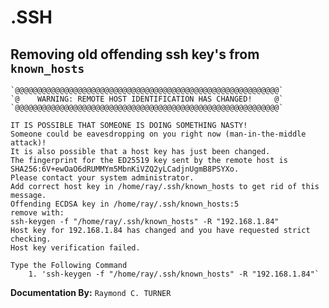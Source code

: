 # .SSH 

## Removing old offending ssh key's from `known_hosts`

    `@@@@@@@@@@@@@@@@@@@@@@@@@@@@@@@@@@@@@@@@@@@@@@@@@@@@@@@@@@@`
    `@    WARNING: REMOTE HOST IDENTIFICATION HAS CHANGED!     @`
    `@@@@@@@@@@@@@@@@@@@@@@@@@@@@@@@@@@@@@@@@@@@@@@@@@@@@@@@@@@@`

    IT IS POSSIBLE THAT SOMEONE IS DOING SOMETHING NASTY!
    Someone could be eavesdropping on you right now (man-in-the-middle attack)!
    It is also possible that a host key has just been changed.
    The fingerprint for the ED25519 key sent by the remote host is
    SHA256:6V+ewOaO6dRUMMYm5MbnKiVZQ2yLCadjnUgmB8PSYXo.
    Please contact your system administrator.
    Add correct host key in /home/ray/.ssh/known_hosts to get rid of this message.
    Offending ECDSA key in /home/ray/.ssh/known_hosts:5
    remove with:
    ssh-keygen -f "/home/ray/.ssh/known_hosts" -R "192.168.1.84"
    Host key for 192.168.1.84 has changed and you have requested strict checking.
    Host key verification failed.

    Type the Following Command
        1. 'ssh-keygen -f "/home/ray/.ssh/known_hosts" -R "192.168.1.84"`

**Documentation By:** `Raymond C. TURNER`